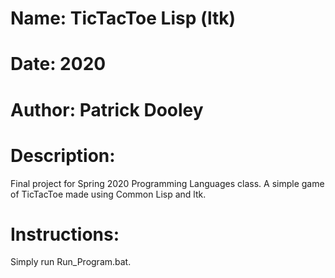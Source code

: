 # Name: TicTacToe Lisp (ltk)
# Date: 2020
# Author: Patrick Dooley
# Description:
Final project for Spring 2020 Programming Languages class. A simple game of TicTacToe made using Common Lisp and ltk.

# Instructions:
Simply run Run_Program.bat.
